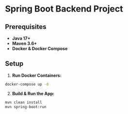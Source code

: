 # Spring Boot Backend Project

## Prerequisites

- **Java 17+**
- **Maven 3.6+**
- **Docker & Docker Compose**

## Setup

1. **Run Docker Containers:**

```bash
docker-compose up -d
```

2. **Build & Run the App:**

```bash
mvn clean install
mvn spring-boot:run
```
